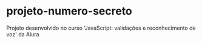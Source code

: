 # projeto-numero-secreto
Projeto desenvolvido no curso 'JavaScript: validações e reconhecimento de voz' da Alura
